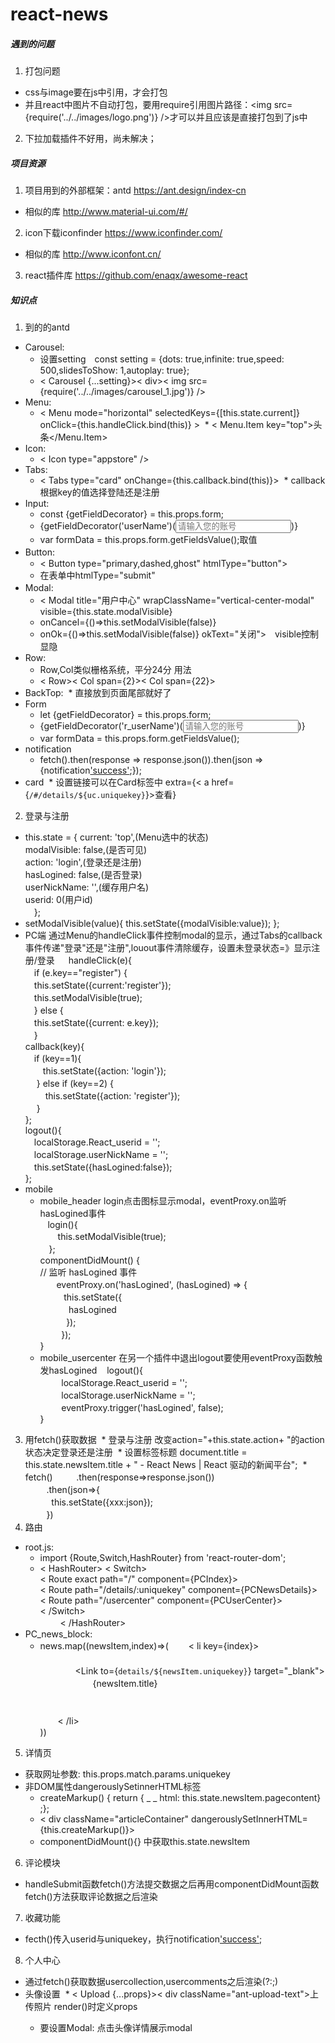 # react-news

##### 遇到的问题
1. 打包问题
  * css与image要在js中引用，才会打包
  * 并且react中图片不自动打包，要用require引用图片路径：<img src={require('../../images/logo.png')} />才可以并且应该是直接打包到了js中
2. 下拉加载插件不好用，尚未解决；

##### 项目资源
1. 项目用到的外部框架：antd https://ant.design/index-cn
* 相似的库 http://www.material-ui.com/#/
2. icon下载iconfinder     https://www.iconfinder.com/
* 相似的库 http://www.iconfont.cn/
3. react插件库 https://github.com/enaqx/awesome-react

##### 知识点
1. 到的的antd
* Carousel:
  * 设置setting　const setting = {dots: true,infinite: true,speed: 500,slidesToShow: 1,autoplay: true};
  * < Carousel {...setting}>< div>< img src={require('../../images/carousel_1.jpg')} /></div></Carousel>
* Menu:
  * < Menu mode="horizontal" selectedKeys={[this.state.current]} onClick={this.handleClick.bind(this)} >
  * < Menu.Item key="top"><Icon type="appstore" />头条</Menu.Item>  </Menu>
* Icon:
  * < Icon type="appstore" />
* Tabs:
  * < Tabs type="card" onChange={this.callback.bind(this)}><TabPane tab="登录" key="1"></Tabpane></Tabs>
  * callback根据key的值选择登陆还是注册
* Input:
  * const {getFieldDecorator} = this.props.form;
  * {getFieldDecorator('userName')(<Input placeholder="请输入您的账号" />)}　　　　　
  * var formData = this.props.form.getFieldsValue();取值<br>
* Button:　
  * < Button type="primary,dashed,ghost" htmlType="button"></Button>
  * 在表单中htmlType="submit"
* Modal:　
  * < Modal title="用户中心" wrapClassName="vertical-center-modal" visible={this.state.modalVisible}
  * onCancel={()=>this.setModalVisible(false)}
  * onOk={()=>this.setModalVisible(false)} okText="关闭">　visible控制显隐
* Row:
  * Row,Col类似栅格系统，平分24分 用法　
  * < Row>< Col span={2}></Col>< Col span={22}></Col></Row>
* BackTop:
  * <BackTop />直接放到页面尾部就好了
* Form
  * let {getFieldDecorator} = this.props.form;
  * {getFieldDecorator('r_userName')(<Input placeholder="请输入您的账号" />)}
  * var formData = this.props.form.getFieldsValue();
* notification
  * fetch().then(response => response.json()).then(json => {notification['success']({message:'ReactNews提醒',description:'收藏此文章成功'});});
* card
  * 设置链接可以在Card标签中 extra={< a href={`/#/details/${uc.uniquekey}`}>查看</a>}
2. 登录与注册
* this.state = {
		current: 'top',(Menu选中的状态)<br>
		modalVisible: false,(是否可见)<br>
		action: 'login',(登录还是注册)<br>
	        hasLogined: false,(是否登录)<br>
		userNickName: '',(缓存用户名)<br>
		userid: 0(用户id)<br>
		 　};<br>
* setModalVisible(value){ this.setState({modalVisible:value}); };
* PC端 通过Menu的handleClick事件控制modal的显示，通过Tabs的callback事件传递"登录"还是"注册",louout事件清除缓存，设置未登录状态=》显示注册/登录
  　handleClick(e){<br>
		 　if (e.key=="register") {<br>
			 　this.setState({current:'register'});<br>
			 　this.setModalVisible(true);<br>
		 　} else {<br>
			 　this.setState({current: e.key});<br>
	 　}<br>
   callback(key){<br>
		  　if (key==1){<br>
			  　　this.setState({action: 'login'});<br>
		  　} else if (key==2) {<br>
			 　 　this.setState({action: 'register'});<br>
		  　}<br>
	  };<br>
   logout(){<br>
		 　localStorage.React_userid = '';<br>
		 　localStorage.userNickName = '';<br>
		 　this.setState({hasLogined:false});<br>
	  };
* mobile
  * mobile_header login点击图标显示modal，eventProxy.on监听hasLogined事件<br>
    login(){<br>
		 　　this.setModalVisible(true);<br>
	 　};<br>
   componentDidMount() {<br>
  	// 监听 hasLogined 事件<br>
    　eventProxy.on('hasLogined', (hasLogined) => {<br>
        　this.setState({<br>
         　hasLogined<br>
        　});<br>
      　});<br>
    }<br>
  * mobile_usercenter 在另一个插件中退出logout要使用eventProxy函数触发hasLogined
    logout(){<br>
      　localStorage.React_userid = '';<br>
      　localStorage.userNickName = '';<br>
      　eventProxy.trigger('hasLogined', false);<br>
    }<br>
3. 用fetch()获取数据
  * 登录与注册 改变action="+this.state.action+ "的action状态决定登录还是注册
  * 设置标签标题 document.title = this.state.newsItem.title + " - React News | React 驱动的新闻平台";
  * fetch()
      　.then(response=>response.json())<br>
      　.then(json=>{<br>
       　 this.setState({xxx:json});<br>
      　})<br>
4. 路由
* root.js:
  * import {Route,Switch,HashRouter} from 'react-router-dom';
  * < HashRouter>
	< Switch><br>
		< Route exact path="/" component={PCIndex}></Route><br>
		< Route path="/details/:uniquekey" component={PCNewsDetails}></Route><br>
		< Route path="/usercenter" component={PCUserCenter}></Route><br>
	< /Switch><br>
　　 < /HashRouter><br>
* PC_news_block:
  * news.map((newsItem,index)=>(
	 　　< li key={index}><br>
	 　　　<HashRouter><br>
	 　　　　<Link to={`details/${newsItem.uniquekey}`} target="_blank"><br>
	 　　　　　　{newsItem.title}<br>
	 　　　　</Link><br>
	 　　　</HashRouter><br>
	 　　< /li><br>
	))<br>
	
5. 详情页
* 获取网址参数: this.props.match.params.uniquekey
* 非DOM属性dangerouslySetinnerHTML标签
  * createMarkup() { return { _ _ html: this.state.newsItem.pagecontent} ;};
  * < div className="articleContainer" dangerouslySetInnerHTML={this.createMarkup()}></div>
  * componentDidMount(){} 中获取this.state.newsItem
6. 评论模块
* <Form onSubmit = {this.handleSubmit.bind(this)}> handleSubmit函数fetch()方法提交数据之后再用componentDidMount函数fetch()方法获取评论数据之后渲染
7. 收藏功能
* fecth()传入userid与uniquekey，执行notification['success']({message:'ReactNews提醒',description:'收藏此文章成功'});
8. 个人中心
* 通过fetch()获取数据usercollection,usercomments之后渲染(?:;)
* 头像设置
  * < Upload {...props}><Icon type="plus" />< div className="ant-upload-text">上传照片</div></Upload> render()时定义props
  * 要设置Modal: 点击头像详情展示modal
